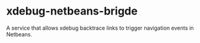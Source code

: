 xdebug-netbeans-brigde
======================

A service that allows xdebug backtrace links to trigger navigation events in Netbeans. 

